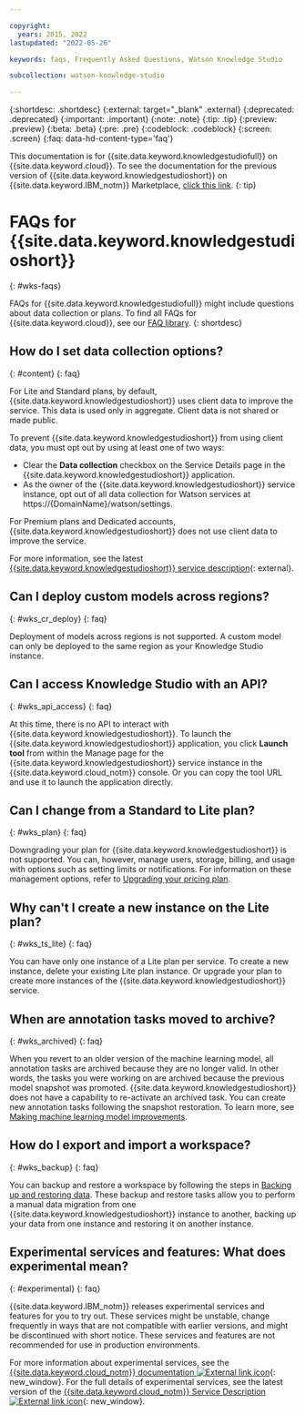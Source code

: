 ```yaml
---

copyright:
  years: 2015, 2022
lastupdated: "2022-05-26"

keywords: faqs, Frequently Asked Questions, Watson Knowledge Studio

subcollection: watson-knowledge-studio

---
```


{:shortdesc: .shortdesc}
{:external: target="_blank" .external}
{:deprecated: .deprecated}
{:important: .important}
{:note: .note}
{:tip: .tip}
{:preview: .preview}
{:beta: .beta}
{:pre: .pre}
{:codeblock: .codeblock}
{:screen: .screen}
{:faq: data-hd-content-type='faq'}

This documentation is for {{site.data.keyword.knowledgestudiofull}} on {{site.data.keyword.cloud}}. To see the documentation for the previous version of {{site.data.keyword.knowledgestudioshort}} on {{site.data.keyword.IBM_notm}} Marketplace, [click this link](/docs/knowledge-studio?topic=knowledge-studio-troubleshooting).
{: tip}

# FAQs for {{site.data.keyword.knowledgestudioshort}}
{: #wks-faqs}

FAQs for {{site.data.keyword.knowledgestudiofull}} might include questions about data collection or plans. To find all FAQs for {{site.data.keyword.cloud}}, see our [FAQ library](/docs/faqs).
{: shortdesc}

## How do I set data collection options?
{: #content}
{: faq}

For Lite and Standard plans, by default, {{site.data.keyword.knowledgestudioshort}} uses client data to improve the service. This data is used only in aggregate. Client data is not shared or made public.

To prevent {{site.data.keyword.knowledgestudioshort}} from using client data, you must opt out by using at least one of two ways:

- Clear the **Data collection** checkbox on the Service Details page in the {{site.data.keyword.knowledgestudioshort}} application.
- As the owner of the {{site.data.keyword.knowledgestudioshort}} service instance, opt out of all data collection for Watson services at https://{DomainName}/watson/settings.

For Premium plans and Dedicated accounts, {{site.data.keyword.knowledgestudioshort}} does not use client data to improve the service.

For more information, see the latest [{{site.data.keyword.knowledgestudioshort}} service description](https://www.ibm.com/software/sla/sladb.nsf/searchsaas/?searchview&searchorder=4&searchmax=0&query=Knowledge+Studio){: external}.

## Can I deploy custom models across regions?
{: #wks_cr_deploy}
{: faq}

Deployment of models across regions is not supported. A custom model can only be deployed to the same region as your Knowledge Studio instance.

## Can I access Knowledge Studio with an API?
{: #wks_api_access}
{: faq}

At this time, there is no API to interact with {{site.data.keyword.knowledgestudioshort}}.
To launch the {{site.data.keyword.knowledgestudioshort}} application, you click **Launch tool** from within the Manage page for the {{site.data.keyword.knowledgestudioshort}} service instance in the {{site.data.keyword.cloud_notm}} console.  Or you can copy the tool URL and use it to launch the application directly.

## Can I change from a Standard to Lite plan?
{: #wks_plan}
{: faq}

Downgrading your plan for {{site.data.keyword.knowledgestudioshort}} is not supported.  You can, however, manage users, storage, billing, and usage with options such as setting limits or notifications. For information on these management options, refer to [Upgrading your pricing plan](/docs/watson-knowledge-studio?topic=watson-knowledge-studio-upgrade).

## Why can't I create a new instance on the Lite plan?
{: #wks_ts_lite}
{: faq}

You can have only one instance of a Lite plan per service. To create a new instance, delete your existing Lite plan instance. Or upgrade your plan to create more instances of the {{site.data.keyword.knowledgestudioshort}} service.

## When are annotation tasks moved to archive?
{: #wks_archived}
{: faq}

When you revert to an older version of the machine learning model, all annotation tasks are archived because they are no longer valid. In other words, the tasks you were working on are archived because the previous model snapshot was promoted. {{site.data.keyword.knowledgestudioshort}} does not have a capability to re-activate an archived task. You can create new annotation tasks following the snapshot restoration.  To learn more, see [Making machine learning model improvements](/docs/watson-knowledge-studio?topic=watson-knowledge-studio-improve-ml).

## How do I export and import a workspace?
{: #wks_backup}
{: faq}

You can backup and restore a workspace by following the steps in [Backing up and restoring data](/docs/watson-knowledge-studio?topic=watson-knowledge-studio-backup-restore). These backup and restore tasks allow you to perform a manual data migration from one {{site.data.keyword.knowledgestudioshort}} instance to another, backing up your data from one instance and restoring it on another instance.

## Experimental services and features: What does experimental mean?
{: #experimental}
{: faq}

{{site.data.keyword.IBM_notm}} releases experimental services and features for you to try out. These services might be unstable, change frequently in ways that are not compatible with earlier versions, and might be discontinued with short notice. These services and features are not recommended for use in production environments.

For more information about experimental services, see the [{{site.data.keyword.cloud_notm}} documentation ![External link icon](../../icons/launch-glyph.svg "External link icon")](https://{DomainName}/docs/get-support/servicessupport.html#s-services-exporcont){: new_window}. For the full details of experimental services, see the latest version of the [{{site.data.keyword.cloud_notm}} Service Description ![External link icon](../../icons/launch-glyph.svg "External link icon")](https://www.ibm.com/software/sla/sladb.nsf/sla/bm?OpenDocument){: new_window}.
